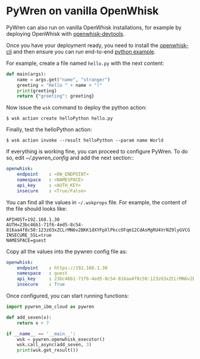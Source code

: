 # PyWren on vanilla OpenWhisk

PyWren can also run on vanilla OpenWhisk installations, for example by deploying OpenWhisk with [openwhisk-devtools](https://github.com/apache/openwhisk-devtools).

Once you have your deployment ready, you need to install the [openwhisk-cli](https://github.com/apache/openwhisk-cli) and then ensure you can run end-to-end [python example](https://github.com/apache/openwhisk/blob/master/docs/actions-python.md). 

For example, create a file named `hello.py` with the next content:

```python
def main(args):
    name = args.get("name", "stranger")
    greeting = "Hello " + name + "!"
    print(greeting)
    return {"greeting": greeting}
```

Now issue the `wsk` command to deploy the python action:

```
$ wsk action create helloPython hello.py
```

Finally, test the helloPython action:

```
$ wsk action invoke --result helloPython --param name World
```

If everything is working fine, you can proceed to configure PyWren. To do so, edit *~/.pywren_config* and add the next section::

```yaml
openwhisk:
    endpoint    : <OW_ENDPOINT>
    namespace   : <NAMESPACE>
    api_key     : <AUTH_KEY>
    insecure    : <True/False>
```

You can find all the values in `~/.wskprops` file. For example, the content of the file should looks like:

```
APIHOST=192.168.1.30
AUTH=23bc46b1-71f6-4ed5-8c54-816aa4f8c50:123zO3xZCLrMN6v2BKK1dXYFpXlPkccOFqm12CdAsMgRU4VrNZ9lyGVCG
INSECURE_SSL=true
NAMESPACE=guest
```

Copy all the values into the pywren config file as:

```yaml
openwhisk:
    endpoint    : https://192.168.1.30
    namespace   : guest
    api_key     : 23bc46b1-71f6-4ed5-8c54-816aa4f8c50:123zO3xZCLrMN6v2BKK1dXYFpXlPkccOFqm12CdAsMgRU4VrNZ9lyGVCG
    insecure    : True
```

Once configured, you can start running functions:

```python
import pywren_ibm_cloud as pywren

def add_seven(x):
    return x + 7

if __name__ == '__main__':
    wsk = pywren.openwhisk_executor()
    wsk.call_async(add_seven, 3)
    print(wsk.get_result())
```
